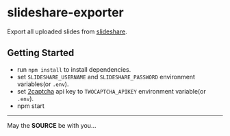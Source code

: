 slideshare-exporter
===================

Export all uploaded slides from [slideshare](slideshare.net).

Getting Started
---------------

* run `npm install` to install dependencies.
* set `SLIDESHARE_USERNAME` and `SLIDESHARE_PASSWORD` environment variables(or `.env`).
* set [2captcha](https://2captcha.com/) api key to `TWOCAPTCHA_APIKEY` environment variable(or `.env`).
* npm start

---
May the **SOURCE** be with you...

